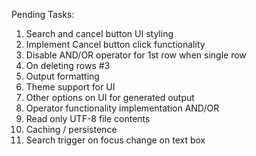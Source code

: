Pending Tasks:

1. Search and cancel button UI styling
2. Implement Cancel button click functionality
3. Disable AND/OR operator for 1st row when single row
4. On deleting rows #3
5. Output formatting
6. Theme support for UI
7. Other options on UI for generated output
8. Operator functionality implementation AND/OR 
9. Read only UTF-8 file contents
10. Caching / persistence
11. Search trigger on focus change on text box